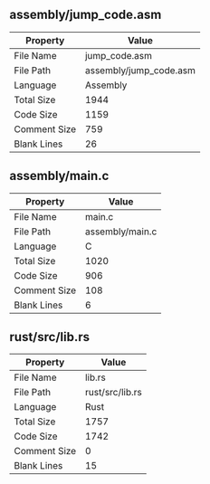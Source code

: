 ## assembly/jump_code.asm

| Property      | Value       |
|---------------|-------------|
| File Name     | jump_code.asm          |
| File Path     | assembly/jump_code.asm          |
| Language      | Assembly          |
| Total Size    | 1944          |
| Code Size     | 1159          |
| Comment Size  | 759          |
| Blank Lines   | 26          |
## assembly/main.c

| Property      | Value       |
|---------------|-------------|
| File Name     | main.c          |
| File Path     | assembly/main.c          |
| Language      | C          |
| Total Size    | 1020          |
| Code Size     | 906          |
| Comment Size  | 108          |
| Blank Lines   | 6          |
## rust/src/lib.rs

| Property      | Value       |
|---------------|-------------|
| File Name     | lib.rs          |
| File Path     | rust/src/lib.rs          |
| Language      | Rust          |
| Total Size    | 1757          |
| Code Size     | 1742          |
| Comment Size  | 0          |
| Blank Lines   | 15          |
